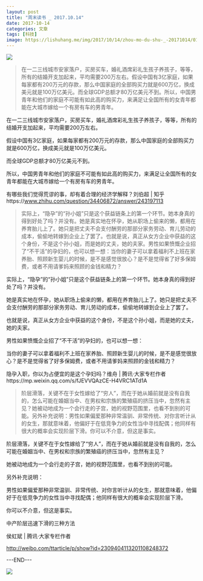 ```yaml
---
layout: post
title: "周末读书 _ 2017.10.14"
date: 2017-10-14
categories: 文章
tags: [科技]
image: https://lishuhang.me/img/2017/10/14/zhou-mo-du-shu-_-20171014/01.jpg
---
```


![](https://mmbiz.qpic.cn/mmbiz_jpg/AdRKyBVLoHKdQOYHia9L9pY51PoOP7jxqbRPgTsaZy9oh6Z9IHLKmibbDAamYEywP6PKViaHiadIh59wquREg1e6UA/0.jpeg)

> 在一二三线城市安家落户，买房买车，婚礼酒席彩礼生孩子养孩子，等等，所有的结婚开支加起来，平均需要200万左右。假设中国有3亿家庭，如果每家都有200万元的存款，那么中国家庭的全部购买力就是600万亿，换成美元就是100万亿美元。而全球GDP总额才80万亿美元不到。所以，中国男青年和他们的家庭不可能有如此高的购买力，来满足让全国所有的女青年都能在大城市嫁给一个有房有车的男青年。

在一二三线城市安家落户，买房买车，婚礼酒席彩礼生孩子养孩子，等等，所有的结婚开支加起来，平均需要200万左右。

假设中国有3亿家庭，如果每家都有200万元的存款，那么中国家庭的全部购买力就是600万亿，换成美元就是100万亿美元。

而全球GDP总额才80万亿美元不到。

所以，中国男青年和他们的家庭不可能有如此高的购买力，来满足让全国所有的女青年都能在大城市嫁给一个有房有车的男青年。

有哪些我们觉得荒谬的事，却有着合理的经济学解释？刘伯超 | 知乎https://www.zhihu.com/question/34406872/answer/243197113

> 实际上，“隐孕”的“孙小姐”只是这个获益链条上的第一个环节。她本身真的得到好处了吗？并没有。她是真实地在怀孕，她从职场上偷来的懒，都用在养育胎儿上了。她只是把丈夫不会支付酬劳的那部分家务劳动、育儿劳动的成本，偷偷地转嫁到企业上了罢了。也就是说，真正从女方企业中获益的这个身份，不是这个孙小姐，而是她的丈夫，她的夫家。男性如果愤慨企业招了“不干活”的孕妇的，也可以想一想：当你的妻子可以拿着福利不上班在家养胎、照顾新生婴儿的时候，是不是感觉很放心？是不是觉得省了好多保姆费，或者不用请爹妈来照顾的金钱和精力？

实际上，“隐孕”的“孙小姐”只是这个获益链条上的第一个环节。她本身真的得到好处了吗？并没有。

她是真实地在怀孕，她从职场上偷来的懒，都用在养育胎儿上了。她只是把丈夫不会支付酬劳的那部分家务劳动、育儿劳动的成本，偷偷地转嫁到企业上了罢了。

也就是说，真正从女方企业中获益的这个身份，不是这个孙小姐，而是她的丈夫，她的夫家。

男性如果愤慨企业招了“不干活”的孕妇的，也可以想一想：

当你的妻子可以拿着福利不上班在家养胎、照顾新生婴儿的时候，是不是感觉很放心？是不是觉得省了好多保姆费，或者不用请爹妈来照顾的金钱和精力？

隐孕入职，你以为占便宜的是这个孕妇吗？维舟 | 腾讯·大家专栏作者https://mp.weixin.qq.com/s/fJEVVQAzCE-H4VRC1ATd1A

> 阶层滑落，关键不在于女性嫁给了“穷人”，而在于她从婚前就是没有自我的，怎么可能在婚姻当中、在男权和宗族的繁殖癌的挤压当中，忽然有主见？她被动地成为一个会行走的子宫，她的视野范围里，也看不到别的可能。另外补充说明：男性如果偏爱那种非常温驯、非常传统、对你言听计从的女生，那就意味着，他偏好于在低竞争力的女性当中寻找配偶；他同样有很大的概率会实现阶层下滑。你可以不介意，但这是事实。

阶层滑落，关键不在于女性嫁给了“穷人”，而在于她从婚前就是没有自我的，怎么可能在婚姻当中、在男权和宗族的繁殖癌的挤压当中，忽然有主见？

她被动地成为一个会行走的子宫，她的视野范围里，也看不到别的可能。

另外补充说明：

男性如果偏爱那种非常温驯、非常传统、对你言听计从的女生，那就意味着，他偏好于在低竞争力的女性当中寻找配偶；他同样有很大的概率会实现阶层下滑。

你可以不介意，但这是事实。

中产阶层迅速下滑的三种方法

侯虹斌 | 腾讯·大家专栏作者

http://weibo.com/ttarticle/p/show?id=2309404113201108248372

---END---

![](https://lishuhang.me/img/2017/10/14/zhou-mo-du-shu-_-20171014/01.jpg)